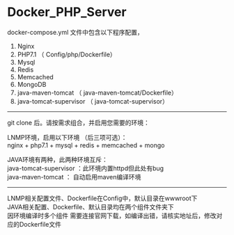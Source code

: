 # Docker_PHP_Server
docker-compose.yml 文件中包含以下程序配置，  

1.  Nginx   
1.  PHP7.1 （ Config/php/Dockerfile）
1.  Mysql    
1.  Redis   
1.  Memcached   
1.  MongoDB   
1.  java-maven-tomcat   （ java-maven-tomcat/Dockerfile）
1.  java-tomcat-supervisor   （ java-tomcat-supervisor）

---  
git clone 后。请按需求组合，并启用您需要的环境：    

LNMP环境，启用以下环境 （后三项可选）：     
nginx + php7.1 + mysql + redis + memcached + mongo  

JAVA环境有两种，此两种环境互斥：   
java-tomcat-supervisor ：此环境内置httpd但此处有bug  
java-maven-tomcat ： 自动启用maven编译环境  
 
---  
LNMP相关配置文件、Dockerfile在Config中，默认目录在wwwroot下  
JAVA相关配置、Dockerfile、默认目录均在两个组件文件夹下  
因环境编译时多个组件 需要连接官网下载，如编译出错，请核实地址后，修改对应的Dockerfile文件
